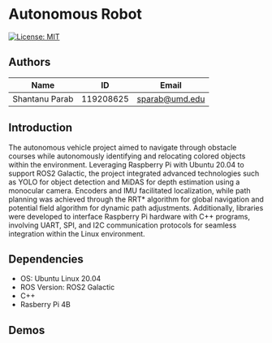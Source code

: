 
# Autonomous Robot

[![License: MIT](https://img.shields.io/badge/License-MIT-blue.svg)](https://opensource.org/licenses/MIT) 



## Authors

|Name|ID|Email|
|:---:|:---:|:---:|
|Shantanu Parab|119208625|sparab@umd.edu|


## Introduction

 The autonomous vehicle project aimed to navigate through obstacle courses while autonomously identifying and relocating colored objects within the environment. Leveraging Raspberry Pi with Ubuntu 20.04 to support ROS2 Galactic, the project integrated advanced technologies such as YOLO for object detection and MiDAS for depth estimation using a monocular camera. Encoders and IMU facilitated localization, while path planning was achieved through the RRT* algorithm for global navigation and potential field algorithm for dynamic path adjustments. Additionally, libraries were developed to interface Raspberry Pi hardware with C++ programs, involving UART, SPI, and I2C communication protocols for seamless integration within the Linux environment.

## Dependencies

- OS: Ubuntu Linux 20.04
- ROS Version: ROS2 Galactic
- C++
- Rasberry Pi 4B 






## Demos





